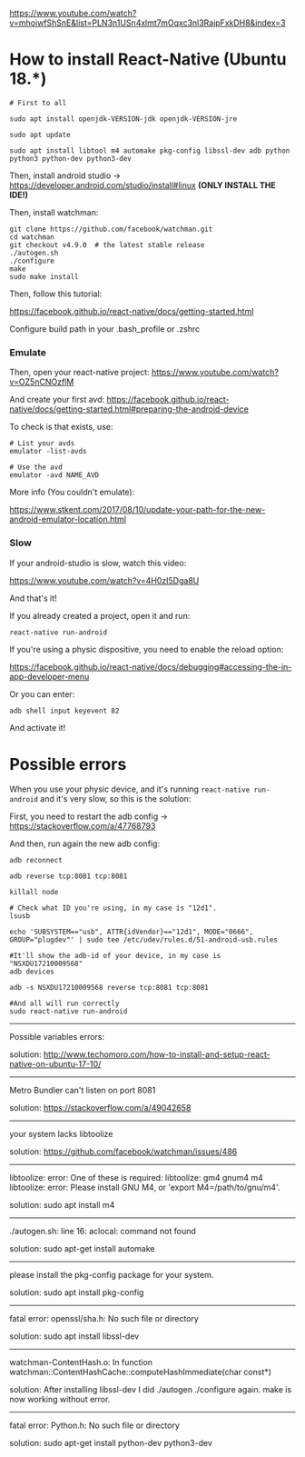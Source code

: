 https://www.youtube.com/watch?v=mhoiwfShSnE&list=PLN3n1USn4xlmt7mOqxc3nl3RajpFxkDH8&index=3

# How to install React-Native (Ubuntu 18.*)

```
# First to all

sudo apt install openjdk-VERSION-jdk openjdk-VERSION-jre

sudo apt update

sudo apt install libtool m4 automake pkg-config libssl-dev adb python python3 python-dev python3-dev
```

Then, install android studio -> https://developer.android.com/studio/install#linux **(ONLY INSTALL THE IDE!)**

Then, install watchman:

```
git clone https://github.com/facebook/watchman.git
cd watchman
git checkout v4.9.0  # the latest stable release
./autogen.sh
./configure
make
sudo make install
```

Then, follow this tutorial:

https://facebook.github.io/react-native/docs/getting-started.html

Configure build path in your .bash_profile or .zshrc

### Emulate

Then, open your react-native project: https://www.youtube.com/watch?v=OZ5nCNOzflM

And create your first avd: https://facebook.github.io/react-native/docs/getting-started.html#preparing-the-android-device

To check is that exists, use:

```
# List your avds
emulator -list-avds

# Use the avd
emulator -avd NAME_AVD
```

More info (You couldn't emulate):

https://www.stkent.com/2017/08/10/update-your-path-for-the-new-android-emulator-location.html

### Slow

If your android-studio is slow, watch this video:

https://www.youtube.com/watch?v=4H0zI5Dga8U

And that's it!

If you already created a project, open it and run:

```
react-native run-android
```

If you're using a physic dispositive, you need to enable the reload option:

https://facebook.github.io/react-native/docs/debugging#accessing-the-in-app-developer-menu

Or you can enter:

```
adb shell input keyevent 82
```

And activate it!

# Possible errors

When you use your physic device, and it's running `react-native run-android` and it's very slow, so this is the solution:

First, you need to restart the adb config -> https://stackoverflow.com/a/47768793

And then, run again the new adb config:

```
adb reconnect

adb reverse tcp:8081 tcp:8081

killall node

# Check what ID you're using, in my case is "12d1".
lsusb

echo 'SUBSYSTEM=="usb", ATTR{idVendor}=="12d1", MODE="0666", GROUP="plugdev"' | sudo tee /etc/udev/rules.d/51-android-usb.rules

#It'll show the adb-id of your device, in my case is "NSXDU17210009568"
adb devices

adb -s NSXDU17210009568 reverse tcp:8081 tcp:8081

#And all will run correctly
sudo react-native run-android
```
---

Possible variables errors: 

solution: http://www.techomoro.com/how-to-install-and-setup-react-native-on-ubuntu-17-10/

---

Metro Bundler can't listen on port 8081

solution: https://stackoverflow.com/a/49042658

---

your system lacks libtoolize

solution: https://github.com/facebook/watchman/issues/486

---
       
libtoolize:   error: One of these is required:
libtoolize:                 gm4 gnum4 m4
libtoolize:   error: Please install GNU M4, or 'export M4=/path/to/gnu/m4'.

solution: sudo apt install m4

---

./autogen.sh: line 16: aclocal: command not found

solution: sudo apt-get install automake

---

please install the pkg-config package for your system.

solution: sudo apt install pkg-config

---

fatal error: openssl/sha.h: No such file or directory

solution: sudo apt install libssl-dev

---

watchman-ContentHash.o: In function watchman::ContentHashCache::computeHashImmediate(char const*)

solution: After installing libssl-dev I did ./autogen ./configure again. make is now working without error.

---

fatal error: Python.h: No such file or directory

solution: sudo apt-get install python-dev python3-dev
